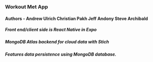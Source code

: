 

### **Workout Met App**  

#### **Authors  -** **Andrew Ulrich** **Christian Pakh** **Jeff Andony** **Steve Archibald**

##### Front end/client side is React Native in Expo

##### MongoDB Atlas backend for cloud data with Stich

##### Features data persistence using MongoDB database.



